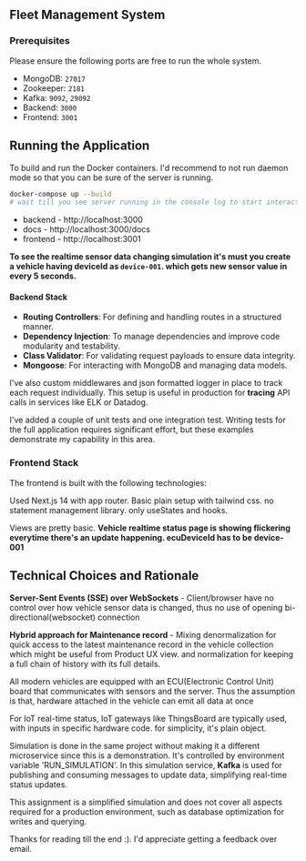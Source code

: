 ## Fleet Management System

### Prerequisites

Please ensure the following ports are free to run the whole system.

- MongoDB: `27017`
- Zookeeper: `2181`
- Kafka: `9092`, `29092`
- Backend: `3000`
- Frontend: `3001`

## Running the Application

To build and run the Docker containers. I'd recommend to not run daemon mode so that you can be sure of the server is running.

```bash
docker-compose up --build
# wait till you see server running in the console log to start interacting
```

- backend - http://localhost:3000
- docs - http://localhost:3000/docs
- frontend - http://localhost:3001

**To see the realtime sensor data changing simulation it's must you create a vehicle having deviceId as `device-001`. which gets new sensor value in every 5 seconds.**

#### Backend Stack


- **Routing Controllers**: For defining and handling routes in a structured manner.
- **Dependency Injection**: To manage dependencies and improve code modularity and testability.
- **Class Validator**: For validating request payloads to ensure data integrity.
- **Mongoose**: For interacting with MongoDB and managing data models.

I've also custom middlewares and json formatted logger in place to track each request individually. This setup is useful in production for **tracing** API calls in services like ELK or Datadog.

I've added a couple of unit tests and one integration test. Writing tests for the full application requires significant effort, but these examples demonstrate my capability in this area.



### Frontend Stack

The frontend is built with the following technologies:

Used Next.js 14 with app router. Basic plain setup with tailwind css. no statement management library. only useStates and hooks.

Views are pretty basic. **Vehicle realtime status page is showing flickering everytime there's an update happening. ecuDeviceId has to be device-001**

## Technical Choices and Rationale

**Server-Sent Events (SSE) over WebSockets** - Client/browser have no control over how vehicle sensor data is changed, thus no use of opening bi-directional(websocket) connection

**Hybrid approach for Maintenance record** - Mixing denormalization for quick access to the latest maintenance record in the vehicle collection which might be useful from Product UX view. and normalization for keeping a full chain of history with its full details.


All modern vehicles are equipped with an ECU(Electronic Control Unit) board that communicates with sensors and the server. Thus the assumption is that, hardware attached in the vehicle can emit all data at once

For IoT real-time status, IoT gateways like ThingsBoard are typically used, with inputs in specific hardware code. for simplicity, it's plain object.

Simulation is done in the same project without making it a different microservice since this is a demonstration. It's controlled by environment variable 'RUN_SIMULATION'. In this simulation service, **Kafka** is used for publishing and consuming messages to update data, simplifying real-time status updates.

This assignment is a simplified simulation and does not cover all aspects required for a production environment, such as database optimization for writes and querying.


Thanks for reading till the end :). I'd appreciate getting a feedback over email.
